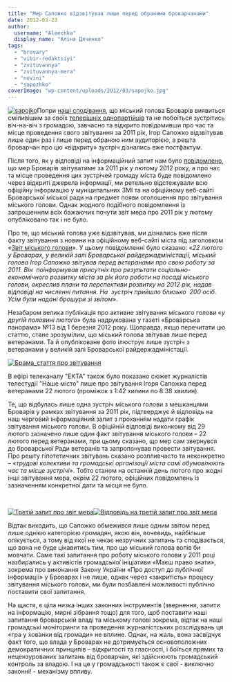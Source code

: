 ```yaml
---
title: "Мер Сапожко відзвітував лише перед обраними броварчанами"
date: 2012-03-23
author: 
  username: "Aleechka"
  display_name: "Аліна Дяченко"
tags: 
  - "brovary"
  - "vibir-redaktsiyi"
  - "zvituvannya"
  - "zvituvannya-mera"
  - "novini"
  - "sapozhko"
coverImage: "wp-content/uploads/2012/03/sapojko.jpg"
---
```


[![](https://mpz.brovary.org/wp-content/uploads/2012/03/sapojko.jpg "sapojko")](https://mpz.brovary.org/wp-content/uploads/2012/03/sapojko.jpg)Попри [наші сподівання](https://mpz.brovary.org/miskiy-golova-zvituvatime-u-lyutomu-2/), що міський голова Броварів виявиться сміливішим за своїх [теперішніх однопартійців](https://mpz.brovary.org/u-brovarah-na-zvituvanna-partii-regioniv-zabuli-zaprositi-viborciv/) та не побоїться зустрітись віч-на-віч з громадою, завчасно та відкрито повідомивши про час та місце проведення свого звітування за 2011 рік, Ігор Сапожко відзвітував лише один раз і лише перед обраною ним аудиторією, а решта броварчан про цю «відкриту» зустріч дізнались вже постфактум.

Після того, як у відповіді на інформаційний запит нам було [повідомлено](https://mpz.brovary.org/miskiy-golova-zvituvatime-u-lyutomu-2/), що мер Броварів звітуватиме за 2011 рік у лютому 2012 року, а про час та місце проведення цих зустрічей громаду міста буде повідомлено через відкриті джерела інформації, ми ретельно відстежували всю офіційну інформацію у муніципальних ЗМІ та на офіційному веб-сайті Броварської міської ради на предмет появи оголошення про звітування міського голови. Однак жодного подібного повідомлення із запрошенням всіх бажаючих почути звіт мера про 2011 рік у лютому опубліковано так і не було.

Про те, що міський голова уже відзвітував, ми дізнались вже після факту звітування з новини на офіційному веб-сайті міста під заголовком «[Звіт міського голови](http://docs.brovary.org/p710/23.02.2012)». У цьому повідомленні було сказано: «_22 лютого у Броварах, у великій залі Броварської райдержадміністації, міський голова Ігор Сапожко звітував перед ветеранами про свою роботу за 2011. Він  поінформував присутніх про результати соціально-економічного розвитку міста за рік його роботи на посаді міського голови, окреслив плани та перспективи розвитку на 2012 рік, надав відповіді на численні питання. На  зустріч прийшло близько  200 осіб. Усім були надані брошури зі звітом_».

Незабаром велика публікація про активне звітування міського голови «_у другій половині лютого_» була надрукована у газеті «Броварська панорама» №13 від 1 березня 2012 року. Щоправда, якщо перечитати цю статтю, стане зрозумілим, що міський голова звітував лише перед ветеранами. Та й опубліковане фото ілюструє лише зустріч з ветеранами у великій залі Броварської райдержадміністації.

[![](https://mpz.brovary.org/wp-content/uploads/2012/03/Brama_stattya-pro-zvituvannya.jpg "Брама_стаття про звітування")](https://mpz.brovary.org/wp-content/uploads/2012/03/Brama_stattya-pro-zvituvannya.jpg)

В ефірі телеканалу "ЕКТА" також було показано сюжет журналістів телестудії "Наше місто" лише про звітування Ігоря Сапожка перед ветеранами 22 лютого (проміжок з 1:42 хилини по 8:38 хвилин).

Те, що відбулась лише одна зустріч міського голови з мешканцями Броварів у рамках звітування за 2011 рік, підтверджує й відповідь на наш черговий інформаційний запит з проханням надати графік звітування міського голови. В офіційній відповіді виконкому від 29 лютого зазначено лише один факт звітування міського голови – 22 лютого перед ветеранами, при цьому сказано, що мер сам звернувся до броварської Ради ветеранів та запропонував провести звітування. Про решту гіпотетичних звітувань сказано розпливчасто та неконкретно – «_трудові колективи та громадські організації міста самі обумовлюють час та місце зустрічі_». Тобто станом на останній день лютого про жодні інші звітування мера, окрім 22 лютого, офіційних повідомлень із зазначенням конкретної дати та місця не було.

 

[![](https://mpz.brovary.org/wp-content/uploads/2012/03/Tretiy-zapit-pro-zvit-mera.jpg "Третій запит про звіт мера")](https://mpz.brovary.org/wp-content/uploads/2012/03/Tretiy-zapit-pro-zvit-mera.jpg)[![](https://mpz.brovary.org/wp-content/uploads/2012/03/Vidpovid-na-tretiy-zapit-pro-zvit-mera.jpg "Відповідь на третій запит про звіт мера")](https://mpz.brovary.org/wp-content/uploads/2012/03/Vidpovid-na-tretiy-zapit-pro-zvit-mera.jpg)

Відтак виходить, що Сапожко обмежився лише одним звітом перед лише однією категорією громадян, якою він, вочевидь, найбільше опікується, а тому від якої не чекає незручних запитань та сподівається, що вона не буде цікавитись тим, про що міський голова волів би мовчати. Саме такі запитання про роботу міського голови у 2011 році назбирались у активістів громадської ініціативи «Маєш право знати», зокрема про виконання Закону України «Про доступ до публічної інформації» у Броварах і не лише, однак через «закритість» процесу звітування міського голови, ми були позбавлені можливості публічно поставити свої запитання.

На щастя, є ціла низка інших законних інструментів (звернення, запити на інформацію, мирні зібрання тощо) для того, щоб поставити наші запитання броварській владі та міському голові зокрема, відтак на наші громадські моніторинги та проведення журналістських розслідувань ця «гра у хованки від громади» не вплине. Однак, на жаль, вона засвідчує факт того, що влада у Броварах не дотримується основоположних демократичних принципів – відкритості та гласності, і боїться прямих та нецензурованих запитань від броварчан, які здійснюють громадський контроль за владою. І на це у громадськості також є свої - виключно законні! - механізму впливу.
